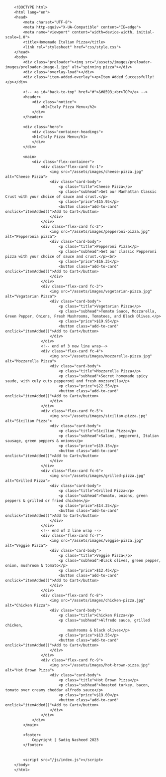         <!DOCTYPE html>
        <html lang="en">
        <head>
            <meta charset="UTF-8">
            <meta http-equiv="X-UA-Compatible" content="IE=edge">
            <meta name="viewport" content="width=device-width, initial-scale=1.0">
            <title>Homemade Italian Pizza</title>
            <link rel="stylesheet" href="css/style.css">
        </head>
        <body>
            <div class="preloader"><img src="/assets/images/preloader-images/preloader-image-1.jpg" alt="spinning pizza"></div>
            <div class="overlay-load"></div>
            <div class="item-added-overlay"><p>Item Added Successfully!</p></div>

            <!-- <a id="back-to-top" href="#">&#8593;<br>TOP</a> -->
            <header>
                <div class="notice">
                    <h2>Italy Pizza Menu</h2>
                </div>
            </header>

            <div class="hero">
                <div class="container-headings">
                <h1>Italy Pizza Menu</h1>
                </div>
            </div>

            <main>
                <div class="flex-container">
                    <div class="flex-card fc-1">
                        <img src="/assets/images/cheese-pizza.jpg" alt="Cheese Pizza">
                        <div class="card-body">
                            <p class="title">Cheese Pizza</p>
                            <p class="subhead">Get our Manhattan Classic Crust with your choice of sauce and crust.</p>
                            <p class="price">$15.95</p>
                            <button class="add-to-card" onclick="itemAdded()">Add to Cart</button>
                        </div>
                    </div>
                    <div class="flex-card fc-2">
                        <img src="/assets/images/pepperoni-pizza.jpg" alt="Pepperonia pizza">
                        <div class="card-body">
                            <p class="title">Pepperoni Pizza</p>
                            <p class="subhead">Get our classic Pepperoni pizza with your choice of sauce and crust.</p><br>
                            <p class="price">$16.35</p>
                            <button class="add-to-card" onclick="itemAdded()">Add to Cart</button>
                        </div>
                    </div>
                    <div class="flex-card fc-3">
                        <img src="/assets/images/vegetarian-pizza.jpg" alt="Vegatarian Pizza">
                        <div class="card-body">
                            <p class="title">Vegetarian Pizza</p>
                            <p class="subhead">Tomato Sauce, Mozzarella, Green Pepper, Onions, Fresh Mushrooms, Tomatoes, and Black Olives.</p>
                            <p class="price">$19.95</p>
                            <button class="add-to-card" onclick="itemAdded()">Add to Cart</button>
                        </div>
                    </div>
                    <!-- end of 3 new line wrap-->
                    <div class="flex-card fc-4">
                        <img src="/assets/images/mozzarella-pizza.jpg" alt="Mozzarella Pizza">
                        <div class="card-body">
                            <p class="title">Mozzarella Pizza</p>
                            <p class="subhead">Secret homemade spicy saude, with culy cuts pepperoni and fresh mozzarella</p>
                            <p class="price">$22.55</p>
                            <button class="add-to-card" onclick="itemAdded()">Add to Cart</button>
                        </div>
                    </div>
                    <div class="flex-card fc-5">
                        <img src="/assets/images/sicilian-pizza.jpg" alt="Sicilian Pizza">
                        <div class="card-body">
                            <p class="title">Sicilian Pizza</p>
                            <p class="subhead">Salami, pepperoni, Italian sausage, green peppers & onions</p>
                            <p class="price">$19.15</p>
                            <button class="add-to-card" onclick="itemAdded()">Add to Cart</button>
                        </div>
                    </div>
                    <div class="flex-card fc-6">
                        <img src="/assets/images/grilled-pizza.jpg" alt="Grilled Pizza">
                        <div class="card-body">
                            <p class="title">Grilled Pizza</p>
                            <p class="subhead">Tomato, onions, green peppers & grilled or fried chicken</p>
                            <p class="price">$14.25</p>
                            <button class="add-to-card" onclick="itemAdded()">Add to Cart</button>
                        </div>
                    </div>
                    <!-- end of 3 line wrap -->
                    <div class="flex-card fc-7">
                        <img src="/assets/images/veggie-pizza.jpg" alt="Veggie Pizza">
                        <div class="card-body">
                            <p class="title">Veggie Pizza</p>
                            <p class="subhead">Black olives, green pepper, onion, mushroom & tomato</p>
                            <p class="price">$12.45</p>
                            <button class="add-to-card" onclick="itemAdded()">Add to Cart</button>
                        </div>
                    </div>
                    <div class="flex-card fc-8">
                        <img src="/assets/images/chicken-pizza.jpg" alt="Chicken Pizza">
                        <div class="card-body">
                            <p class="title">Chicken Pizza</p>
                            <p class="subhead">Alfredo sauce, grilled chicken,
                                mushrooms & black olives</p>
                            <p class="price">$13.55</p>
                            <button class="add-to-card" onclick="itemAdded()">Add to Cart</button>
                        </div>
                    </div>
                    <div class="flex-card fc-9">
                        <img src="/assets/images/hot-brown-pizza.jpg" alt="Hot Brown Pizza">
                        <div class="card-body">
                            <p class="title">Hot Brown Pizza</p>
                            <p class="subhead">Roasted turkey, bacon, tomato over creamy cheddar alfredo sauce</p>
                            <p class="price">$18.00</p>
                            <button class="add-to-card" onclick="itemAdded()">Add to Cart</button>
                        </div>
                    </div>
                </div>
            </main>

            <footer>
                Copyright | Sadiq Nasheed 2023
            </footer>


            <script src="/js/index.js"></script>
        </body>
        </html>
